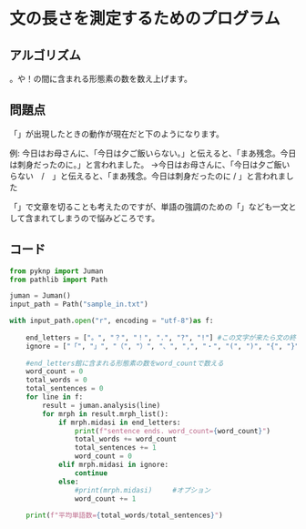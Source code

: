# 文の長さを測定するためのプログラム
## アルゴリズム
。や！の間に含まれる形態素の数を数え上げます。
## 問題点
「」が出現したときの動作が現在だと下のようになります。

例: 今日はお母さんに、「今日は夕ご飯いらない。」と伝えると、「まあ残念。今日は刺身だったのに。」と言われました。
→今日はお母さんに、「今日は夕ご飯いらない　/　」と伝えると、「まあ残念。今日は刺身だったのに / 」と言われました

「」で文章を切ることも考えたのですが、単語の強調のための「」なども一文として含まれてしまうので悩みどころです。

## コード
```python
from pyknp import Juman
from pathlib import Path

juman = Juman()
input_path = Path("sample_in.txt")

with input_path.open("r", encoding = "utf-8")as f:
    
    end_letters = ["。", "？", "！", ".", "?", "!"] #この文字が来たら文の終わりと認識
    ignore = ["「", "」", "（", "）", "、", ",", "・", "(", ")", "{", "}", "[", "]", "\""] #単語数に含めない文字群
    
    #end_letters館に含まれる形態素の数をword_countで数える
    word_count = 0
    total_words = 0
    total_sentences = 0
    for line in f:
        result = juman.analysis(line)
        for mrph in result.mrph_list():
            if mrph.midasi in end_letters:
                print(f"sentence ends. word_count={word_count}")
                total_words += word_count
                total_sentences += 1
                word_count = 0
            elif mrph.midasi in ignore:
                continue
            else:
                #print(mrph.midasi)     #オプション
                word_count += 1
                
    print(f"平均単語数={total_words/total_sentences}")
```
